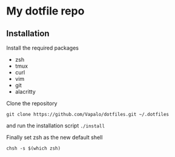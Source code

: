 # My dotfile repo

## Installation

Install the required packages

* zsh
* tmux
* curl
* vim
* git
* alacritty

Clone the repository

`git clone https://github.com/Vapalo/dotfiles.git ~/.dotfiles`

and run the installation script `./install`

Finally set zsh as the new default shell

`chsh -s $(which zsh)`

